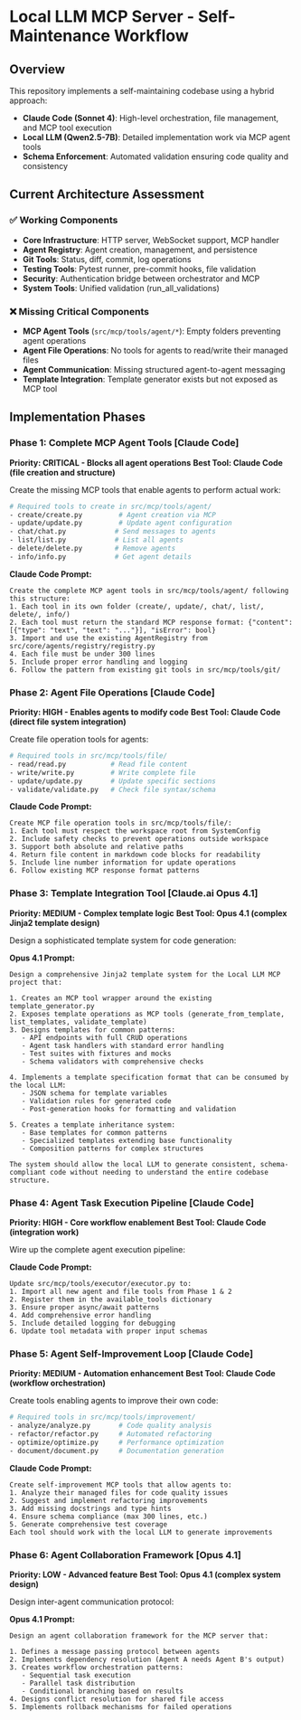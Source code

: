 # Local LLM MCP Server - Self-Maintenance Workflow

## Overview

This repository implements a self-maintaining codebase using a hybrid approach:
- **Claude Code (Sonnet 4)**: High-level orchestration, file management, and MCP tool execution
- **Local LLM (Qwen2.5-7B)**: Detailed implementation work via MCP agent tools
- **Schema Enforcement**: Automated validation ensuring code quality and consistency

## Current Architecture Assessment

### ✅ Working Components
- **Core Infrastructure**: HTTP server, WebSocket support, MCP handler
- **Agent Registry**: Agent creation, management, and persistence
- **Git Tools**: Status, diff, commit, log operations
- **Testing Tools**: Pytest runner, pre-commit hooks, file validation
- **Security**: Authentication bridge between orchestrator and MCP
- **System Tools**: Unified validation (run_all_validations)

### ❌ Missing Critical Components
- **MCP Agent Tools** (`src/mcp/tools/agent/*`): Empty folders preventing agent operations
- **Agent File Operations**: No tools for agents to read/write their managed files
- **Agent Communication**: Missing structured agent-to-agent messaging
- **Template Integration**: Template generator exists but not exposed as MCP tool

## Implementation Phases

### Phase 1: Complete MCP Agent Tools [Claude Code]
**Priority: CRITICAL - Blocks all agent operations**
**Best Tool: Claude Code (file creation and structure)**

Create the missing MCP tools that enable agents to perform actual work:

```bash
# Required tools to create in src/mcp/tools/agent/
- create/create.py         # Agent creation via MCP
- update/update.py         # Update agent configuration
- chat/chat.py            # Send messages to agents
- list/list.py            # List all agents
- delete/delete.py        # Remove agents
- info/info.py            # Get agent details
```

**Claude Code Prompt:**
```
Create the complete MCP agent tools in src/mcp/tools/agent/ following this structure:
1. Each tool in its own folder (create/, update/, chat/, list/, delete/, info/)
2. Each tool must return the standard MCP response format: {"content": [{"type": "text", "text": "..."}], "isError": bool}
3. Import and use the existing AgentRegistry from src/core/agents/registry/registry.py
4. Each file must be under 300 lines
5. Include proper error handling and logging
6. Follow the pattern from existing git tools in src/mcp/tools/git/
```

### Phase 2: Agent File Operations [Claude Code]
**Priority: HIGH - Enables agents to modify code**
**Best Tool: Claude Code (direct file system integration)**

Create file operation tools for agents:

```bash
# Required tools in src/mcp/tools/file/
- read/read.py           # Read file content
- write/write.py         # Write complete file
- update/update.py       # Update specific sections
- validate/validate.py   # Check file syntax/schema
```

**Claude Code Prompt:**
```
Create MCP file operation tools in src/mcp/tools/file/:
1. Each tool must respect the workspace root from SystemConfig
2. Include safety checks to prevent operations outside workspace
3. Support both absolute and relative paths
4. Return file content in markdown code blocks for readability
5. Include line number information for update operations
6. Follow existing MCP response format patterns
```

### Phase 3: Template Integration Tool [Claude.ai Opus 4.1]
**Priority: MEDIUM - Complex template logic**
**Best Tool: Opus 4.1 (complex Jinja2 template design)**

Design a sophisticated template system for code generation:

**Opus 4.1 Prompt:**
```
Design a comprehensive Jinja2 template system for the Local LLM MCP project that:

1. Creates an MCP tool wrapper around the existing template_generator.py
2. Exposes template operations as MCP tools (generate_from_template, list_templates, validate_template)
3. Designs templates for common patterns:
   - API endpoints with full CRUD operations
   - Agent task handlers with standard error handling
   - Test suites with fixtures and mocks
   - Schema validators with comprehensive checks

4. Implements a template specification format that can be consumed by the local LLM:
   - JSON schema for template variables
   - Validation rules for generated code
   - Post-generation hooks for formatting and validation

5. Creates a template inheritance system:
   - Base templates for common patterns
   - Specialized templates extending base functionality
   - Composition patterns for complex structures

The system should allow the local LLM to generate consistent, schema-compliant code without needing to understand the entire codebase structure.
```

### Phase 4: Agent Task Execution Pipeline [Claude Code]
**Priority: HIGH - Core workflow enablement**
**Best Tool: Claude Code (integration work)**

Wire up the complete agent execution pipeline:

**Claude Code Prompt:**
```
Update src/mcp/tools/executor/executor.py to:
1. Import all new agent and file tools from Phase 1 & 2
2. Register them in the available_tools dictionary
3. Ensure proper async/await patterns
4. Add comprehensive error handling
5. Include detailed logging for debugging
6. Update tool metadata with proper input schemas
```

### Phase 5: Agent Self-Improvement Loop [Claude Code]
**Priority: MEDIUM - Automation enhancement**
**Best Tool: Claude Code (workflow orchestration)**

Create tools enabling agents to improve their own code:

```bash
# Required tools in src/mcp/tools/improvement/
- analyze/analyze.py       # Code quality analysis
- refactor/refactor.py     # Automated refactoring
- optimize/optimize.py     # Performance optimization
- document/document.py     # Documentation generation
```

**Claude Code Prompt:**
```
Create self-improvement MCP tools that allow agents to:
1. Analyze their managed files for code quality issues
2. Suggest and implement refactoring improvements
3. Add missing docstrings and type hints
4. Ensure schema compliance (max 300 lines, etc.)
5. Generate comprehensive test coverage
Each tool should work with the local LLM to generate improvements
```

### Phase 6: Agent Collaboration Framework [Opus 4.1]
**Priority: LOW - Advanced feature**
**Best Tool: Opus 4.1 (complex system design)**

Design inter-agent communication protocol:

**Opus 4.1 Prompt:**
```
Design an agent collaboration framework for the MCP server that:

1. Defines a message passing protocol between agents
2. Implements dependency resolution (Agent A needs Agent B's output)
3. Creates workflow orchestration patterns:
   - Sequential task execution
   - Parallel task distribution
   - Conditional branching based on results
4. Designs conflict resolution for shared file access
5. Implements rollback mechanisms for failed operations